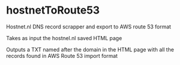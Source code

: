 # hostnetToRoute53
Hostnet.nl DNS record scrapper and export to AWS route 53 format

Takes as input the hostnel.nl saved HTML page

Outputs a TXT named after the domain in the HTML page with all the records found in AWS Route 53 import format
